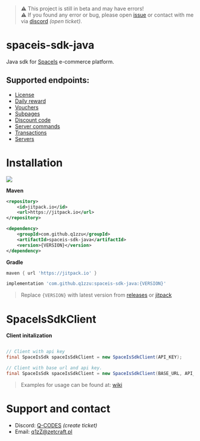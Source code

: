 
> ⚠️ This project is still in beta and may have errors!  
⚠️ If you found any error or bug, please open [issue](https://github.com/q1zZu/spaceis-sdk-java/issues) or contact with me via [discord](https://bit.ly/Q-CODES) *(open ticket)*.

# spaceis-sdk-java
Java sdk for [SpaceIs](https://spaceis.pl) e-commerce platform.


## **Supported endpoints:**
- [License](https://api.spaceis.pl/#tag/Licencja)
- [Daily reward](https://api.spaceis.pl/#tag/Dzienna-nagroda)
- [Vouchers](https://api.spaceis.pl/#tag/Vouchery)
- [Subpages](https://api.spaceis.pl/#tag/Podstrony)
- [Discount code](https://api.spaceis.pl/#tag/Kody-rabatowe)
- [Server commands](https://api.spaceis.pl/#tag/Komendy-dla-serwera)
- [Transactions](https://api.spaceis.pl/#tag/Transakcje)
- [Servers](https://api.spaceis.pl/#tag/Serwery)

# Installation

[![](https://jitpack.io/v/q1zZu/spaceis-sdk-java.svg)](https://jitpack.io/#q1zZu/spaceis-sdk-java)

**Maven**
```xml
<repository>
    <id>jitpack.io</id>
    <url>https://jitpack.io</url>
</repository>
```

```xml
<dependency>
    <groupId>com.github.q1zzu</groupId>
    <artifactId>spaceis-sdk-java</artifactId>
    <version>{VERSION}</version>
</dependency>
```

**Gradle**
```groovy
maven { url 'https://jitpack.io' }
```

```groovy
implementation 'com.github.q1zzu:spaceis-sdk-java:{VERSION}'
```

> Replace `{VERSION}` with latest version from [releases](https://github.com/q1zZu/spaceis-sdk-java/releases) or [jitpack](https://jitpack.io/#q1zZu/spaceis-sdk-java)

# SpaceIsSdkClient

**Client initalization**
```java

// Client with api key
final SpaceIsSdk spaceIsSdkClient = new SpaceIsSdkClient(API_KEY);

// Client with base url and api key.
final SpaceIsSdk spaceIsSdkClient = new SpaceIsSdkClient(BASE_URL, API_KEY);

```

> Examples for usage can be found at: [wiki](https://github.com/q1zZu/spaceis-sdk-java/wiki)

# Support and contact
- Discord: [Q-CODES](https://bit.ly/Q-CODES) *(create ticket)*
- Email: q1zZ@zetcraft.pl




